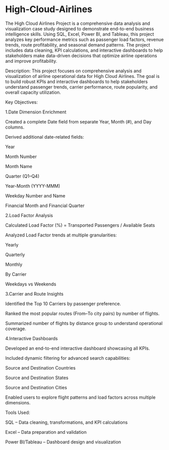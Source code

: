 # High-Cloud-Airlines
The High Cloud Airlines Project is a comprehensive data analysis and visualization case study designed to demonstrate end-to-end business intelligence skills. Using SQL, Excel, Power BI, and Tableau, this project analyzes key performance metrics such as passenger load factors, revenue trends, route profitability, and seasonal demand patterns. The project includes data cleaning, KPI calculations, and interactive dashboards to help stakeholders make data-driven decisions that optimize airline operations and improve profitability.

Description:
This project focuses on comprehensive analysis and visualization of airline operational data for High Cloud Airlines. The goal is to build robust KPIs and interactive dashboards to help stakeholders understand passenger trends, carrier performance, route popularity, and overall capacity utilization.

Key Objectives:

1.Date Dimension Enrichment

Created a complete Date field from separate Year, Month (#), and Day columns.

Derived additional date-related fields:

Year

Month Number

Month Name

Quarter (Q1–Q4)

Year-Month (YYYY-MMM)

Weekday Number and Name

Financial Month and Financial Quarter

2.Load Factor Analysis

Calculated Load Factor (%) = Transported Passengers / Available Seats

Analyzed Load Factor trends at multiple granularities:

Yearly

Quarterly

Monthly

By Carrier

Weekdays vs Weekends

3.Carrier and Route Insights

Identified the Top 10 Carriers by passenger preference.

Ranked the most popular routes (From–To city pairs) by number of flights.

Summarized number of flights by distance group to understand operational coverage.

4.Interactive Dashboards

Developed an end-to-end interactive dashboard showcasing all KPIs.

Included dynamic filtering for advanced search capabilities:

Source and Destination Countries

Source and Destination States

Source and Destination Cities

Enabled users to explore flight patterns and load factors across multiple dimensions.

Tools Used:

SQL – Data cleaning, transformations, and KPI calculations

Excel – Data preparation and validation

Power BI/Tableau – Dashboard design and visualization
